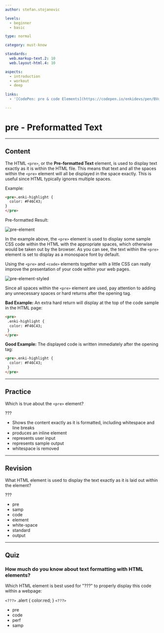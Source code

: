 ```yaml
---
author: stefan.stojanovic

levels:
  - beginner
  - basic

type: normal

category: must-know

standards:
  web.markup-text.2: 10
  web.layout-html.4: 10

aspects:
  - introduction
  - workout
  - deep
  
links:
  - '[CodePen: pre & code Elements](https://codepen.io/enkidevs/pen/BVqPgZ){code}'

---
```

# pre - Preformatted Text
---
## Content

The HTML `<pre>`, or the **Pre-formatted Text** element, is used to display text exactly as it is within the HTML file. This means that text and all the spaces within the `<pre>` element will all be displayed in the space exactly. This is useful since HTML typically ignores multiple spaces. 

Example:
```html
<pre>.enki-highlight {
  color: #F46C43;
}
</pre>
```

Pre-formatted Result:

![pre-element](%3Csvg%20xmlns%3D%22http%3A%2F%2Fwww.w3.org%2F2000%2Fsvg%22%20width%3D%22320%22%20height%3D%2292%22%3E%3Cg%20fill%3D%22none%22%20fill-rule%3D%22evenodd%22%3E%3Crect%20width%3D%22320%22%20height%3D%2292%22%20fill%3D%22%23FFF%22%20rx%3D%229%22%2F%3E%3Ctext%20fill%3D%22%23000%22%20font-family%3D%22Courier%22%20font-size%3D%2216%22%3E%3Ctspan%20x%3D%2218%22%20y%3D%2232%22%3E%20.enki-highlight%20%7B%3C%2Ftspan%3E%20%3Ctspan%20x%3D%2218%22%20y%3D%2251%22%3E%20color%3A%20%23F46C43%3B%3C%2Ftspan%3E%20%3Ctspan%20x%3D%2218%22%20y%3D%2270%22%3E%20%7D%3C%2Ftspan%3E%3C%2Ftext%3E%3C%2Fg%3E%3C%2Fsvg%3E)

In the example above, the `<pre>` element is used to display some sample CSS code within the HTML with the appropriate spaces, which otherwise would be taken out by the browser. As you can see, the text within the `<pre>` element is set to display as a monospace font by default.

Using the `<pre>` and `<code>` elements together with a little CSS can really improve the presentation of your code within your web pages.

![pre-element-styled](%3Csvg%20xmlns%3D%22http%3A%2F%2Fwww.w3.org%2F2000%2Fsvg%22%20width%3D%22320%22%20height%3D%22122%22%3E%3Cg%20fill%3D%22none%22%20fill-rule%3D%22evenodd%22%3E%3Crect%20width%3D%22320%22%20height%3D%22122%22%20fill%3D%22%23FFF%22%20rx%3D%229%22%2F%3E%3Cpath%20fill%3D%22%23F4F5F6%22%20d%3D%22M20%2020h271v82H20z%22%2F%3E%3Cpath%20fill%3D%22%239B4DCB%22%20d%3D%22M20%2020h3v82h-3z%22%2F%3E%3Ctext%20fill%3D%22%23000%22%20font-family%3D%22Courier%22%20font-size%3D%2216%22%3E%3Ctspan%20x%3D%2240%22%20y%3D%2248%22%3E%20.enki-highlight%20%7B%3C%2Ftspan%3E%20%3Ctspan%20x%3D%2240%22%20y%3D%2267%22%3E%20color%3A%20%23F46C43%3B%3C%2Ftspan%3E%20%3Ctspan%20x%3D%2240%22%20y%3D%2286%22%3E%20%7D%3C%2Ftspan%3E%3C%2Ftext%3E%3C%2Fg%3E%3C%2Fsvg%3E)

<!--[View CodePen](https://codepen.io/enkidevs/pen/BVqPgZ)-->

Since all spaces within the `<pre>` element are used, pay attention to adding any unnecessary spaces or hard returns after the opening tag. 

**Bad Example:** An extra hard return will display at the top of the code sample in the HTML page:

```html
<pre>
 .enki-highlight {
  color: #F46C43;
 }
</pre>
```

**Good Example:** The displayed code is written immediately after the opening tag:

```html
<pre>.enki-highlight {
  color: #F46C43;
 }
</pre>
```

---
## Practice

Which is true about the `<pre>` element?

???

* Shows the content exactly as it is formatted, including whitespace and line breaks
* produces an inline element
* represents user input
* represents sample output
* whitespace is removed

---
## Revision

What HTML element is used to display the text exactly as it is laid out within the element?

???

* pre
* samp
* code
* element
* white-space
* standard
* output

---
## Quiz

### How much do you know about text formatting with HTML elements?

Which HTML element is best used for "???" to properly display this code within a webpage:  

`<???>`
.alert {
  color:red;
}
`<???>`

* pre
* code
* perf
* samp
 
